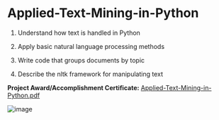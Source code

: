 # Applied-Text-Mining-in-Python

1. Understand how text is handled in Python

2. Apply basic natural language processing methods

3. Write code that groups documents by topic

4. Describe the nltk framework for manipulating text



**Project Award/Accomplishment Certificate:** [Applied-Text-Mining-in-Python.pdf](https://github.com/Pikachu0405/Applied-Text-Mining-in-Python/files/7636087/Applied-Text-Mining-in-Python.pdf)

![image](https://user-images.githubusercontent.com/93926742/144286767-7d7e7e36-7a0e-4afc-ab30-d337b50c911d.png)
